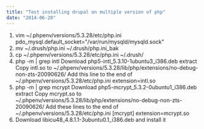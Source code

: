 ```yaml
---
title: "Test installing drupal on multiple version of php"
date: "2014-06-20"
---
```


1. vim ~/.phpenv/versions/5.3.28/etc/php.ini pdo\_mysql.default\_socket="/var/run/mysqld/mysqld.sock"
2. mv ~/.drush/php.ini ~/.drush/php.ini\_bak
3. cp ~/.phpenv/versions/5.3.28/etc/php.ini ~/.drush/
4. php -m | grep intl Download php5-intl\_5.3.10-1ubuntu3\_i386.deb extract Copy intl.so to ~/.phpenv/versions/5.3.28/lib/php/extensions/no-debug-non-zts-20090626/ Add this line to the end of ~/.phpenv/versions/5.3.28/etc/php.ini extension=intl.so
5. php -m | grep mcrypt Download php5-mcrypt\_5.3.2-0ubuntu1\_i386.deb extract Copy mcrypt.so to ~/.phpenv/versions/5.3.28/lib/php/extensions/no-debug-non-zts-20090626/ Add these lines to the end of ~/.phpenv/versions/5.3.28/etc/php.ini \[mcrypt\] extension=mcrypt.so
6. Download libicu48\_4.8.1.1-3ubuntu0.1\_i386.deb and install it
